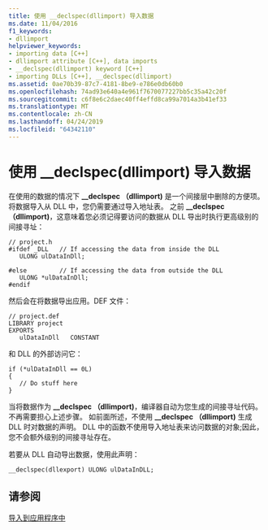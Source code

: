 ```yaml
---
title: 使用 __declspec(dllimport) 导入数据
ms.date: 11/04/2016
f1_keywords:
- dllimport
helpviewer_keywords:
- importing data [C++]
- dllimport attribute [C++], data imports
- __declspec(dllimport) keyword [C++]
- importing DLLs [C++], __declspec(dllimport)
ms.assetid: 0ae70b39-87c7-4181-8be9-e786e0db60b0
ms.openlocfilehash: 74ad93e640a4e961f7670077227bb5c35a42c20f
ms.sourcegitcommit: c6f8e6c2daec40ff4effd8ca99a7014a3b41ef33
ms.translationtype: MT
ms.contentlocale: zh-CN
ms.lasthandoff: 04/24/2019
ms.locfileid: "64342110"
---
```

# <a name="importing-data-using-declspecdllimport"></a>使用 __declspec(dllimport) 导入数据

在使用的数据的情况下 **__declspec （dllimport)** 是一个间接层中删除的方便项。 将数据导入从 DLL 中，您仍需要通过导入地址表。 之前 **__declspec （dllimport)**，这意味着您必须记得要访问的数据从 DLL 导出时执行更高级别的间接寻址：

```
// project.h
#ifdef _DLL   // If accessing the data from inside the DLL
   ULONG ulDataInDll;

#else         // If accessing the data from outside the DLL
   ULONG *ulDataInDll;
#endif
```

然后会在将数据导出应用。DEF 文件：

```
// project.def
LIBRARY project
EXPORTS
   ulDataInDll   CONSTANT
```

和 DLL 的外部访问它：

```
if (*ulDataInDll == 0L)
{
   // Do stuff here
}
```

当将数据作为 **__declspec （dllimport)**，编译器自动为您生成的间接寻址代码。 不再需要担心上述步骤。 如前面所述，不使用 **__declspec （dllimport)** 生成 DLL 时对数据的声明。 DLL 中的函数不使用导入地址表来访问数据的对象;因此，您不会额外级别的间接寻址存在。

若要从 DLL 自动导出数据，使用此声明：

```
__declspec(dllexport) ULONG ulDataInDLL;
```

## <a name="see-also"></a>请参阅

[导入到应用程序中](importing-into-an-application.md)
